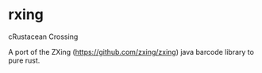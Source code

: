 # rxing
cRustacean Crossing

A port of the ZXing (https://github.com/zxing/zxing) java barcode library to pure rust.

